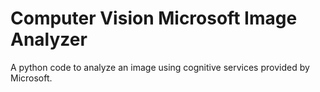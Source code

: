 # Computer Vision Microsoft Image Analyzer

A python code to analyze an image using cognitive services provided by Microsoft.
